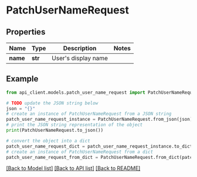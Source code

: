 # PatchUserNameRequest


## Properties

Name | Type | Description | Notes
------------ | ------------- | ------------- | -------------
**name** | **str** | User&#39;s display name | 

## Example

```python
from api_client.models.patch_user_name_request import PatchUserNameRequest

# TODO update the JSON string below
json = "{}"
# create an instance of PatchUserNameRequest from a JSON string
patch_user_name_request_instance = PatchUserNameRequest.from_json(json)
# print the JSON string representation of the object
print(PatchUserNameRequest.to_json())

# convert the object into a dict
patch_user_name_request_dict = patch_user_name_request_instance.to_dict()
# create an instance of PatchUserNameRequest from a dict
patch_user_name_request_from_dict = PatchUserNameRequest.from_dict(patch_user_name_request_dict)
```
[[Back to Model list]](../README.md#documentation-for-models) [[Back to API list]](../README.md#documentation-for-api-endpoints) [[Back to README]](../README.md)


